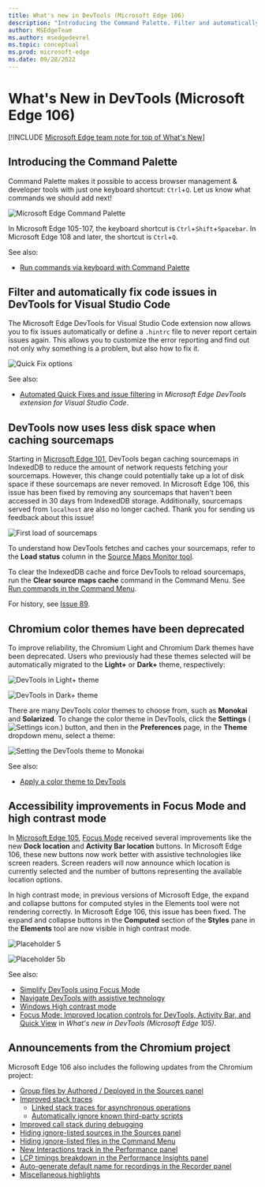 ```yaml
---
title: What's new in DevTools (Microsoft Edge 106)
description: "Introducing the Command Palette. Filter and automatically fix code issues in DevTools for Visual Studio Code. DevTools now uses less disk space when caching sourcemaps. Chromium color themes have been deprecated. Accessibility improvements in Focus Mode and high contrast mode. And more."
author: MSEdgeTeam
ms.author: msedgedevrel
ms.topic: conceptual
ms.prod: microsoft-edge
ms.date: 09/28/2022
---
```

# What's New in DevTools (Microsoft Edge 106)

[!INCLUDE [Microsoft Edge team note for top of What's New](../../includes/edge-whats-new-note.md)]


<!-- ====================================================================== -->
## Introducing the Command Palette
<!-- 1 -->

<!-- Subtitle: Your favorite commands in one place. -->
<!--           Your favorite browser and DevTools commands in one place. -->

Command Palette makes it possible to access browser management & developer tools with just one keyboard shortcut: `Ctrl`+`Q`.  Let us know what commands we should add next!

![Microsoft Edge Command Palette](./devtools-106-images/command-palette.png)

In Microsoft Edge 105-107, the keyboard shortcut is `Ctrl`+`Shift`+`Spacebar`.  In Microsoft Edge 108 and later, the shortcut is `Ctrl`+`Q`.

See also:
* [Run commands via keyboard with Command Palette](../../../experimental-features/edge-command-palette.md)


<!-- ====================================================================== -->
## Filter and automatically fix code issues in DevTools for Visual Studio Code
<!-- 2 -->
<!-- todo: mention that the extension supports Compatibility and Security Hints? -->

<!-- Subtitle: Let Visual Studio Code fix web issues for you or tell it never to bother you about them again. -->
 
The Microsoft Edge DevTools for Visual Studio Code extension now allows you to fix issues automatically or define a `.hintrc` file to never report certain issues again.  This allows you to customize the error reporting and find out not only why something is a problem, but also how to fix it.

![Quick Fix options](./devtools-106-images/quick-fix-options.png)
<!--
Screenshot:
1. Install the extension.
2. Open a file with problems.
3. Hover over the issue till the lightbulb appears.
4. Click the light bulb for options.
-->

<!-- see att. -->

See also:
* [Automated Quick Fixes and issue filtering](https://docs.microsoft.com/microsoft-edge/visual-studio-code/microsoft-edge-devtools-extension#automated-quick-fixes-and-issue-filtering) in _Microsoft Edge DevTools extension for Visual Studio Code_.


<!-- ====================================================================== -->
## DevTools now uses less disk space when caching sourcemaps
<!-- 3 -->

<!-- Subtitle: In Microsoft Edge 106, sourcemaps are now removed from IndexedDB storage if they haven't been accessed in 30 days. -->

Starting in [Microsoft Edge 101](../../../whats-new/2022/04/devtools-101.md#source-maps-are-now-cached-with-indexeddb), DevTools began caching sourcemaps in IndexedDB to reduce the amount of network requests fetching your sourcemaps.  However, this change could potentially take up a lot of disk space if these sourcemaps are never removed.  In Microsoft Edge 106, this issue has been fixed by removing any sourcemaps that haven't been accessed in 30 days from IndexedDB storage.  Additionally, sourcemaps served from `localhost` are also no longer cached.  Thank you for sending us feedback about this issue!

<!-- related Edge 101 announcement image:
https://learn.microsoft.com/en-us/microsoft-edge/devtools-guide-chromium/whats-new/2022/04/devtools-101#source-maps-are-now-cached-with-indexeddb
https://learn.microsoft.com/en-us/microsoft-edge/devtools-guide-chromium/whats-new/2022/04/devtools-101-images/source-maps-indexeddb-first-load.png -->

![First load of sourcemaps](./devtools-106-images/source-maps-indexeddb-first-load.png)
<!-- Screenshot:
Refer to the attachment. 
1.	In Edge, go to a website that sourcemaps, eg:
Outlook (office.com)
edge://surf
https://learn.microsoft.com/en-us/microsoft-edge/devtools-guide-chromium
2.	Open DevTools.
3.	Press Ctrl+Shift+P to open the Command Menu and enter "Source Maps Monitor".
4.	Run the "Show Source Maps Monitor" command.
5.	Refresh the page to get sourcemaps loading in the Source Maps Monitor tool.
6.	Draw a red highlight box around the Source Maps Monitor tool in the drawer and around the "Loaded from cache" string in the **Load status** column.
7.	If you aren't seeing any loaded from cache, reload the page one more time.
-->

<!-- See attachment.  Zoom in on the "Clear source maps cache" command and on the "Loaded from sourceMapURL comment" in the **Load status** column as part of the video -->
 
To understand how DevTools fetches and caches your sourcemaps, refer to the **Load status** column in the [Source Maps Monitor tool](../../../source-maps-monitor/source-maps-monitor-tool.md).

To clear the IndexedDB cache and force DevTools to reload sourcemaps, run the **Clear source maps cache** command in the Command Menu.  See [Run commands in the Command Menu](../../../command-menu/index.md).

For history, see [Issue 89](https://github.com/MicrosoftEdge/DevTools/issues/89).


<!-- ====================================================================== -->
## Chromium color themes have been deprecated
<!-- 4 -->

<!-- Subtitle: Users of Chromium themes in DevTools will be automatically migrated to the default dark or light theme for a more reliable experience. -->

To improve reliability, the Chromium Light and Chromium Dark themes have been deprecated.  Users who previously had these themes selected will be automatically migrated to the **Light+** or **Dark+** theme, respectively:

![DevTools in Light+ theme](./devtools-106-images/light-plus-theme.png)

![DevTools in Dark+ theme](./devtools-106-images/dark-plus-theme.png)

There are many DevTools color themes to choose from, such as **Monokai** and **Solarized**.  To change the color theme in DevTools, click the **Settings** (![Settings icon.](../../../media/settings-gear-icon-light-theme.png)) button, and then in the **Preferences** page, in the **Theme** dropdown menu, select a theme:

![Setting the DevTools theme to Monokai](./devtools-106-images/set-theme-monokai.png)
<!--
1. Set DevTools theme to Monokai (DevTools Settings > theme dropdown). 
1. Navigate to theme selection menu in Settings showing user hovering over Monokai as selection.
-->

See also:
* [Apply a color theme to DevTools](../../../customize/theme.md)


<!-- ====================================================================== -->
## Accessibility improvements in Focus Mode and high contrast mode
<!-- 5 -->

<!-- Subtitle: The new Dock Location and Activity Bar Location buttons in Focus Mode now work better with screen readers, and computed styles are easier to see in high contrast mode. -->

In [Microsoft Edge 105](../../../whats-new/2022/09/devtools-105.md#focus-mode-improved-location-controls-for-devtools-activity-bar-and-quick-view), [Focus Mode](../../../experimental-features/focus-mode.md) received several improvements like the new **Dock location** and **Activity Bar location** buttons. In Microsoft Edge 106, these new buttons now work better with assistive technologies like screen readers. Screen readers will now announce which location is currently selected and the number of buttons representing the available location options.

In high contrast mode, in previous versions of Microsoft Edge, the expand and collapse buttons for computed styles in the Elements tool were not rendering correctly. In Microsoft Edge 106, this issue has been fixed. The expand and collapse buttons in the **Computed** section of the **Styles** pane in the **Elements** tool are now visible in high contrast mode.

![Placeholder 5](./devtools-106-images/placeholder05.png)
<!-- Instructions for screenshot
For the Focus Mode accessibility improvement, refer to the attachment, which is just this image from What's New 105:
https://learn.microsoft.com/microsoft-edge/devtools-guide-chromium/whats-new/2022/09/devtools-105-images/after-docking-menu.png -->

<!-- If you want to recreate this image:
1.	Navigate to some website in Edge Canary, Dev, or Beta
2.	Open DevTools
3.	If Focus Mode is not already enabled, go to Settings > Experiments and turn on Focus Mode. Then reload DevTools
4.	Select the `...` menu in DevTools, take a screenshot
5.	Draw red highlight boxes around the Dock Location and Activity Bar Location buttons
For high contrast mode, refer to the attachment. -->
 
![Placeholder 5b](./devtools-106-images/placeholder05.png)
<!-- If you want to recreate this image:
1.	Open Windows settings > Accessibility > Contrast themes
2.	Under **Contrast themes**, select **Aquatic** and **Apply**
3.	Open Edge and navigate to some website. I used: Bing
4.	Open DevTools
5.	Navigate to the Elements tool
6.	Open the **Computed** section in the **Styles** pane
7.	Take screenshot and draw red highlight boxes around the triangle expand/collapse arrows under the **Filter** textbox. I would also recommend expanding and collapsing some of the styles. -->

<!-- Video recording of feature in action
See attachments. looking for better way to show how Voiceover reads out the Dock Location and Activity Bar Location buttons on macOS but that might make a better video -->

See also:
* [Simplify DevTools using Focus Mode](../../../experimental-features/focus-mode.md)
* [Navigate DevTools with assistive technology](../../../accessibility/navigation.md)
* [Windows High contrast mode](/fluent-ui/web-components/design-system/high-contrast)
* [Focus Mode: Improved location controls for DevTools, Activity Bar, and Quick View](../../../whats-new/2022/09/devtools-105.md#focus-mode-improved-location-controls-for-devtools-activity-bar-and-quick-view) in _What's new in DevTools (Microsoft Edge 105)_.


<!-- ====================================================================== -->
## Announcements from the Chromium project

Microsoft Edge 106 also includes the following updates from the Chromium project:

* [Group files by Authored / Deployed in the Sources panel](https://developer.chrome.com/blog/new-in-devtools-106/#authored)
* [Improved stack traces](https://developer.chrome.com/blog/new-in-devtools-106/#stack-traces)
   * [Linked stack traces for asynchronous operations](https://developer.chrome.com/blog/new-in-devtools-106/#async)
   * [Automatically ignore known third-party scripts](https://developer.chrome.com/blog/new-in-devtools-106/#auto-ignore)
* [Improved call stack during debugging](https://developer.chrome.com/blog/new-in-devtools-106/#call-stack)
* [Hiding ignore-listed sources in the Sources panel](https://developer.chrome.com/blog/new-in-devtools-106/#ignore-nav)
* [Hiding ignore-listed files in the Command Menu](https://developer.chrome.com/blog/new-in-devtools-106/#ignore-search)
* [New Interactions track in the Performance panel](https://developer.chrome.com/blog/new-in-devtools-106/#performance)
* [LCP timings breakdown in the Performance Insights panel](https://developer.chrome.com/blog/new-in-devtools-106/#insights)
* [Auto-generate default name for recordings in the Recorder panel](https://developer.chrome.com/blog/new-in-devtools-106/#recorder)
* [Miscellaneous highlights](https://developer.chrome.com/blog/new-in-devtools-106/#misc)


<!-- ====================================================================== -->
<!-- uncomment if content is copied from developer.chrome.com to this page -->

<!-- > [!NOTE]
> Portions of this page are modifications based on work created and [shared by Google](https://developers.google.com/terms/site-policies) and used according to terms described in the [Creative Commons Attribution 4.0 International License](https://creativecommons.org/licenses/by/4.0).
> The original page for announcements from the Chromium project is [What's New in DevTools (Chrome 106)](https://developer.chrome.com/blog/new-in-devtools-106) and is authored by [Jecelyn Yeen](https://developers.google.com/web/resources/contributors#jecelynyeen) (Developer advocate working on Chrome DevTools at Google). -->


<!-- ====================================================================== -->
<!-- uncomment if content is copied from developer.chrome.com to this page -->

<!-- [![Creative Commons License.](../../../../media/cc-logo/88x31.png)](https://creativecommons.org/licenses/by/4.0)
This work is licensed under a [Creative Commons Attribution 4.0 International License](https://creativecommons.org/licenses/by/4.0). -->
